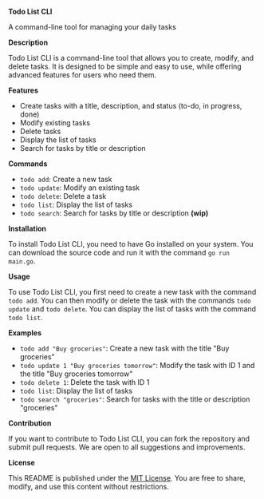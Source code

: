 **Todo List CLI**

A command-line tool for managing your daily tasks

**Description**

Todo List CLI is a command-line tool that allows you to create, modify, and delete tasks. It is designed to be simple and easy to use, while offering advanced features for users who need them.

**Features**

* Create tasks with a title, description, and status (to-do, in progress, done)
* Modify existing tasks
* Delete tasks
* Display the list of tasks
* Search for tasks by title or description

**Commands**

* `todo add`: Create a new task
* `todo update`: Modify an existing task
* `todo delete`: Delete a task
* `todo list`: Display the list of tasks
* `todo search`: Search for tasks by title or description **(wip)**

**Installation**

To install Todo List CLI, you need to have Go installed on your system. You can download the source code and run it with the command `go run main.go`.

**Usage**

To use Todo List CLI, you first need to create a new task with the command `todo add`. You can then modify or delete the task with the commands `todo update` and `todo delete`. You can display the list of tasks with the command `todo list`.

**Examples**

* `todo add "Buy groceries"`: Create a new task with the title "Buy groceries"
* `todo update 1 "Buy groceries tomorrow"`: Modify the task with ID 1 and the title "Buy groceries tomorrow"
* `todo delete 1`: Delete the task with ID 1
* `todo list`: Display the list of tasks
* `todo search "groceries"`: Search for tasks with the title or description "groceries"

**Contribution**

If you want to contribute to Todo List CLI, you can fork the repository and submit pull requests. We are open to all suggestions and improvements.

**License**

This README is published under the [MIT License](https://opensource.org/licenses/MIT). You are free to share, modify, and use this content without restrictions.